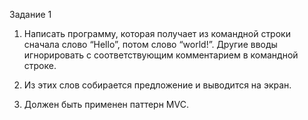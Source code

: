 Задание 1

1. Написать программу, которая получает из командной строки сначала слово “Hello”, потом слово “world!”. Другие вводы игнорировать с соответствующим комментарием в командной строке.

2. Из этих слов собирается предложение и выводится на экран.

3. Должен быть применен паттерн MVC.
